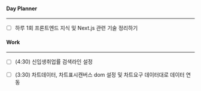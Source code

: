 
#### Day Planner
---
- [ ] 하루 1회 프론트엔드 지식 및 Next.js 관련 기술 정리하기


#### Work
---
- [ ] (4:30) 신입생취업률 검색라인 설정
- [ ] (3:30) 차트데이터, 차트표시캔버스 dom 설정 및 차트요구 데이터대로 데이터 연동

